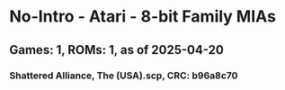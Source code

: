 # No-Intro - Atari - 8-bit Family MIAs
## Games: 1, ROMs: 1, as of 2025-04-20

### Shattered Alliance, The (USA).scp, CRC: b96a8c70
